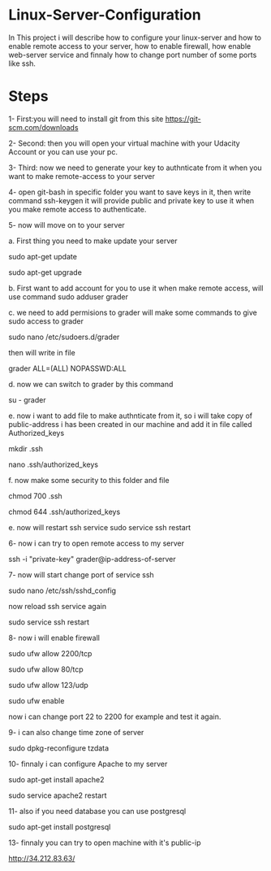 # Linux-Server-Configuration
In This project i will describe how to configure your linux-server and how to enable remote access to your server, how to enable firewall, how enable web-server service and finnaly how to change port number of some ports like ssh.

# Steps
1- First:you will need to install git from this site https://git-scm.com/downloads

2- Second: then you will open your virtual machine with your Udacity Account or you can use your pc.

3- Third: now we need to generate your key to authnticate from it when you want to make remote-access to your server 

4- open git-bash in specific folder you want to save keys in it, then write command ssh-keygen it will provide public and private key to use it when you make remote access to authenticate.

5- now will move on to your server 

a. First thing you need to make update your server

sudo apt-get update

sudo apt-get upgrade

b. First want to add account for you to use it when make remote access, will use command sudo adduser grader

c. we need to add permisions to grader will make some commands to give sudo access to grader

sudo nano /etc/sudoers.d/grader

then will write in file

grader ALL=(ALL) NOPASSWD:ALL

d. now we can switch to grader by this command

su - grader

e. now i want to add file to make authnticate from it, so i will take copy of public-address i has been created in our machine and add it in file called Authorized_keys

mkdir .ssh

nano .ssh/authorized_keys

f. now make some security to this folder and file

chmod 700 .ssh

chmod 644 .ssh/authorized_keys

e. now will restart ssh service 
sudo service ssh restart

6- now i can try to open remote access to my server 

ssh -i "private-key" grader@ip-address-of-server

7- now will start change port of service ssh 

sudo nano /etc/ssh/sshd_config 

now reload ssh service again

sudo service ssh restart

8- now i will enable firewall

sudo ufw allow 2200/tcp

sudo ufw allow 80/tcp

sudo ufw allow 123/udp

sudo ufw enable

now i can change port 22 to 2200 for example and test it again.

9- i can also change time zone of server 

sudo dpkg-reconfigure tzdata

10- finnaly i can configure Apache to my server

sudo apt-get install apache2

sudo service apache2 restart

11- also if you need database you can use postgresql

sudo apt-get install postgresql

13- finnaly you can try to open machine with it's public-ip

http://34.212.83.63/
